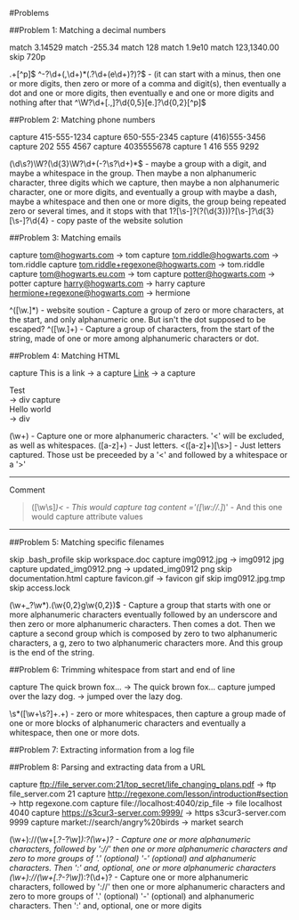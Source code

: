 #Problems

##Problem 1: Matching a decimal numbers

match 3.14529
match -255.34
match 128
match 1.9e10
match 123,1340.00
skip 720p

.+[^p]$
^-?\d+(,\d+)*(\.?\d+(e\d+)?)?$ - (it can start with a minus, then one or more digits, then zero or more of a comma and digit(s), then eventually a dot and one or more digits, then eventually e and one or more digits and nothing after that
^\W?\d+[\.,]?\d{0,5}[e\.]?\d{0,2}[^p]$


##Problem 2: Matching phone numbers

capture 415-555-1234
capture 650-555-2345
capture (416)555-3456
capture 202 555 4567
capture 4035555678
capture 1 416 555 9292

(\d\s?)\W?(\d{3}\W?\d+(-?\s?\d+)*$  - maybe a group with a digit, and maybe a whitespace in the group. Then maybe a non alphanumeric character, three digits which we capture, then maybe a non alphanumeric character, one or more digits, and eventually a group with maybe a dash, maybe a whitespace and then one or more digits, the group being repeated zero or several times, and it stops with that
 1?[\s-]?\(?(\d{3})\)?[\s-]?\d{3}[\s-]?\d{4} - copy paste of the website solution


 ##Problem 3: Matching emails

capture tom@hogwarts.com                  → tom
capture tom.riddle@hogwarts.com           → tom.riddle
capture tom.riddle+regexone@hogwarts.com  → tom.riddle
capture tom@hogwarts.eu.com               → tom
capture potter@hogwarts.com               → potter
capture harry@hogwarts.com                → harry
capture hermione+regexone@hogwarts.com    → hermione

^([\w.]*)  - website soution         - Capture a group of zero or more characters, at the start, and only alphanumeric one. But isn't the dot supposed to be escaped?
^([\w\.]+) - Capture a group of characters, from the start of the string, made of one or more among alphanumeric characters or dot.


##Problem 4: Matching HTML

capture <a>This is a link</a>                     → a
capture <a href='http://regexone.com'>Link</a>    → a
capture <div class='test_style'>Test</div>        → div
capture <div>Hello <span>world</span></div>       → div

(\w+)          - Capture one or more alphanumeric characters. '<' will be excluded, as well as whitespaces.
([a-z]+)       - Just letters.
<([a-z]+)[\s>] - Just letters captured. Those ust be preceeded by a '<' and followed by a whitespace or a '>'


-----------------------------
Comment

>([\w\s]*)<    - This would capture tag content
='([\w://.]*)' - And this one would capture attribute values
------------------------------

##Problem 5: Matching specific filenames

skip     .bash_profile
skip     workspace.doc
capture  img0912.jpg          → img0912 jpg
capture  updated_img0912.png  → updated_img0912 png
skip     documentation.html
capture  favicon.gif          → favicon gif
skip     img0912.jpg.tmp
skip     access.lock


(\w+_?\w*)\.(\w{0,2}g\w{0,2})$  - Capture a group that starts with one or more alphanumeric characters eventually followed by an underscore and then zero or more alphanumeric characters. Then comes a dot. Then we capture a second group which is composed by zero to two alphanumeric characters, a g, zero to two alphanumeric characters more. And this group is the end of the string.

##Problem 6: Trimming whitespace from start and end of line

capture 	The quick brown fox...   → The quick brown fox...
capture  jumped over the lazy dog. → jumped over the lazy dog.

\s*([\w+\s?]+\.+)   - zero or more whitespaces, then capture a group made of one or more blocks of alphanumeric characters and eventually a whitespace, then one or more dots.

##Problem 7: Extracting information from a log file




##Problem 8: Parsing and extracting data from a URL


capture  ftp://file_server.com:21/top_secret/life_changing_plans.pdf    → ftp file_server.com 21
capture  http://regexone.com/lesson/introduction#section                → http regexone.com
capture  file://localhost:4040/zip_file                                 → file localhost 4040
capture  https://s3cur3-server.com:9999/                                → https s3cur3-server.com 9999
capture  market://search/angry%20birds                                  → market search

(\w+)://(\w+[\.?\-?\w]*):?(\w+)?             - Capture one or more alphanumeric characters, followed by '://' then one or more alphanumeric characters and zero to more groups of '.' (optional) '-' (optional) and alphanumeric characters. Then ':' and, optional, one or more alphanumeric characters
(\w+)://(\w+[\.?\-?\w]*):?(\d+)?             - Capture one or more alphanumeric characters, followed by '://' then one or more alphanumeric characters and zero to more groups of '.' (optional) '-' (optional) and alphanumeric characters. Then ':' and, optional, one or more digits
